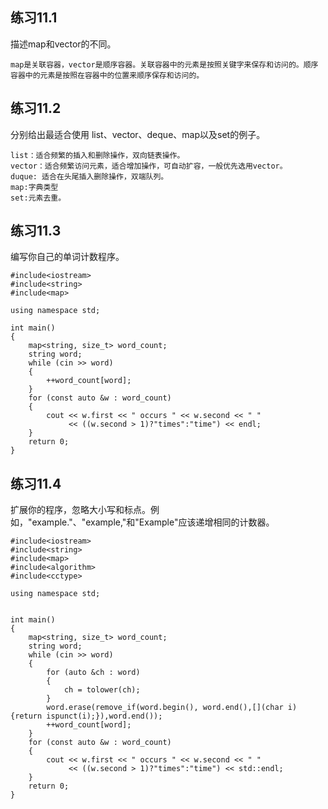## 练习11.1

描述map和vector的不同。  
```
map是关联容器，vector是顺序容器。关联容器中的元素是按照关键字来保存和访问的。顺序容器中的元素是按照在容器中的位置来顺序保存和访问的。
```

## 练习11.2

分别给出最适合使用 list、vector、deque、map以及set的例子。
```
list：适合频繁的插入和删除操作，双向链表操作。
vector：适合频繁访问元素，适合增加操作，可自动扩容，一般优先选用vector。
duque: 适合在头尾插入删除操作，双端队列。
map:字典类型
set:元素去重。
```

## 练习11.3

编写你自己的单词计数程序。  

```
#include<iostream>
#include<string>
#include<map>

using namespace std;

int main()
{
    map<string, size_t> word_count;
    string word;
    while (cin >> word)
    {
        ++word_count[word];
    }
    for (const auto &w : word_count)
    {
        cout << w.first << " occurs " << w.second << " "
             << ((w.second > 1)?"times":"time") << endl;
    }
    return 0;
}
```

## 练习11.4

扩展你的程序，忽略大小写和标点。例如，"example."、"example,"和"Example"应该递增相同的计数器。

```
#include<iostream>
#include<string>
#include<map>
#include<algorithm>
#include<cctype>

using namespace std;


int main()
{
    map<string, size_t> word_count;
    string word;
    while (cin >> word)
    {
        for (auto &ch : word)
        {
            ch = tolower(ch);
        }
        word.erase(remove_if(word.begin(), word.end(),[](char i) {return ispunct(i);}),word.end());
        ++word_count[word];
    }
    for (const auto &w : word_count)
    {
        cout << w.first << " occurs " << w.second << " "
             << ((w.second > 1)?"times":"time") << std::endl;
    }
    return 0;
}
```